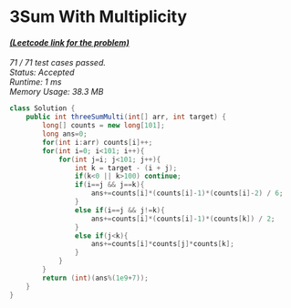 # **3Sum With Multiplicity**

#### [_(Leetcode link for the problem)_](https://leetcode.com/problems/3sum-with-multiplicity/)

_71 / 71 test cases passed.  
Status: Accepted  
Runtime: 1 ms  
Memory Usage: 38.3 MB_

```java
class Solution {
    public int threeSumMulti(int[] arr, int target) {
        long[] counts = new long[101];
        long ans=0;
        for(int i:arr) counts[i]++;
        for(int i=0; i<101; i++){
            for(int j=i; j<101; j++){
                int k = target - (i + j);
                if(k<0 || k>100) continue;
                if(i==j && j==k){
                    ans+=counts[i]*(counts[i]-1)*(counts[i]-2) / 6;
                }
                else if(i==j && j!=k){
                    ans+=counts[i]*(counts[i]-1)*(counts[k]) / 2;
                }
                else if(j<k){
                    ans+=counts[i]*counts[j]*counts[k];
                }
            }
        }
        return (int)(ans%(1e9+7));
    }
}
```
